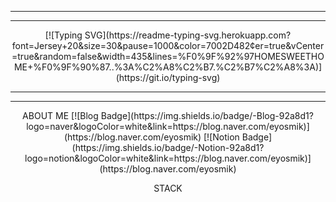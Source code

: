 <div align=center>
<hr><hr>
[![Typing SVG](https://readme-typing-svg.herokuapp.com?font=Jersey+20&size=30&pause=1000&color=7002D482&center=true&vCenter=true&random=false&width=435&lines=%F0%9F%92%97HOMESWEETHOME+%F0%9F%90%87..%3A%C2%A8%C2%B7.%C2%B7%C2%A8%3A)](https://git.io/typing-svg)
<hr><hr>
ABOUT ME
[![Blog Badge](https://img.shields.io/badge/-Blog-92a8d1?logo=naver&logoColor=white&link=https://blog.naver.com/eyosmik)](https://blog.naver.com/eyosmik)
[![Notion Badge](https://img.shields.io/badge/-Notion-92a8d1?logo=notion&logoColor=white&link=https://blog.naver.com/eyosmik)](https://blog.naver.com/eyosmik)


STACK 

</div>
